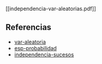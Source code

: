 [[independencia-var-aleatorias.pdf]]

## Referencias
- [var-aleatoria](./var-aleatoria.md)
- [esp-probabilidad](./esp-probabilidad.md)
- [independencia-sucesos](./independencia-sucesos.md)
